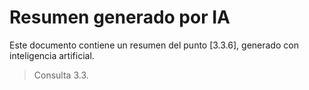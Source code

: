 # Resumen generado por IA

Este documento contiene un resumen del punto [3.3.6], generado con inteligencia artificial.

> Consulta 3.3.
